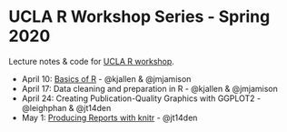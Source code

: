 # UCLA R Workshop Series - Spring 2020 

Lecture notes &amp; code for [UCLA R workshop](https://ucla-data-archive.github.io/2020-04-10-ucla/).

* April 10: [Basics of R](basics-of-r.html) - @kjallen & @jmjamison
* April 17: Data cleaning and preparation in R - @kjallen & @jmjamison
* April 24: Creating Publication-Quality Graphics with GGPLOT2 - @leighphan & @jt14den
* May 1: [Producing Reports with knitr](04_r-markdown.html) - @jt14den 
